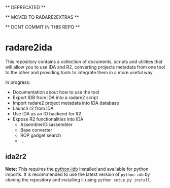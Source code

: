 ** DEPRECATED **

** MOVED TO RADARE2EXTRAS **

** DONT COMMIT IN THIS REPO **

# radare2ida

This repository contains a collection of documents, scripts
and utilities that will allow you to use IDA and R2, converting
projects metadata from one tool to the other and providing
tools to integrate them in a more useful way.

In progress:

* Documentation about how to use the tool
* Export IDB from IDA into a radare2 script
* Import radare2 project metadata into IDA database
* Launch r2 from IDA
* Use IDA as an IO backend for R2
* Expose R2 functionalities into IDA
  * Assembler/Disassembler
  * Base converter
  * ROP gadget search
  * ...

## ida2r2

**Note:** This requires the [python-idb](https://github.com/williballenthin/python-idb) installed
and available for python imports. It is recommended to use the latest version of
 `python-idb` by cloning the repository and installing it using `python setup.py install`.
